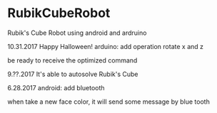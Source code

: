 # RubikCubeRobot
Rubik's Cube Robot using android and ardruino

10.31.2017
Happy Halloween!
arduino: add operation rotate x and z

be ready to receive the optimized command

9.??.2017
It's able to autosolve Rubik's Cube

6.28.2017
android: add bluetooth

when take a new face color, it will send some message by blue tooth